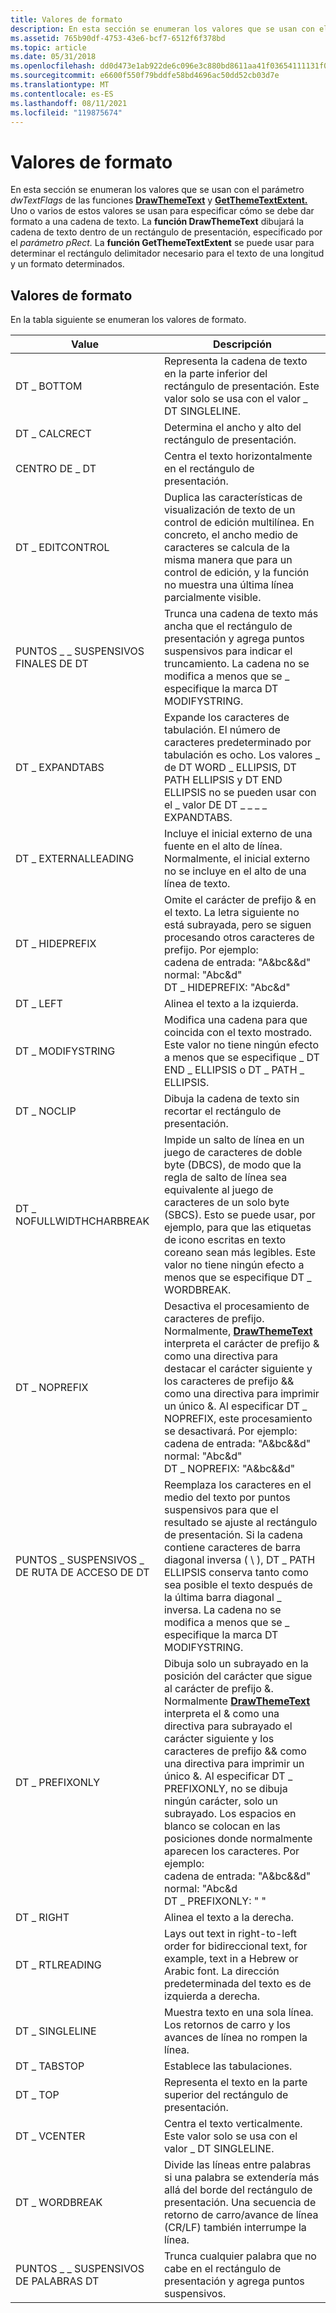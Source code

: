 ```yaml
---
title: Valores de formato
description: En esta sección se enumeran los valores que se usan con el parámetro dwTextFlags de las funciones DrawThemeText y GetThemeTextExtent.
ms.assetid: 765b90df-4753-43e6-bcf7-6512f6f378bd
ms.topic: article
ms.date: 05/31/2018
ms.openlocfilehash: dd0d473e1ab922de6c096e3c880bd8611aa41f03654111131f058f81eb1f2b90
ms.sourcegitcommit: e6600f550f79bddfe58bd4696ac50dd52cb03d7e
ms.translationtype: MT
ms.contentlocale: es-ES
ms.lasthandoff: 08/11/2021
ms.locfileid: "119875674"
---
```

# <a name="format-values"></a>Valores de formato

En esta sección se enumeran los valores que se usan con el parámetro *dwTextFlags* de las funciones [**DrawThemeText**](/windows/desktop/api/Uxtheme/nf-uxtheme-drawthemetext) y [**GetThemeTextExtent.**](/windows/desktop/api/Uxtheme/nf-uxtheme-getthemetextextent) Uno o varios de estos valores se usan para especificar cómo se debe dar formato a una cadena de texto. La **función DrawThemeText** dibujará la cadena de texto dentro de un rectángulo de presentación, especificado por el *parámetro pRect.* La **función GetThemeTextExtent** se puede usar para determinar el rectángulo delimitador necesario para el texto de una longitud y un formato determinados.

## <a name="format-values"></a>Valores de formato

En la tabla siguiente se enumeran los valores de formato.



| Value                    | Descripción                                                                                                                                                                                                                                                                                                                                                                                                                                                                                                                                                                                                                           |
|--------------------------|---------------------------------------------------------------------------------------------------------------------------------------------------------------------------------------------------------------------------------------------------------------------------------------------------------------------------------------------------------------------------------------------------------------------------------------------------------------------------------------------------------------------------------------------------------------------------------------------------------------------------------------|
| DT \_ BOTTOM               | Representa la cadena de texto en la parte inferior del rectángulo de presentación. Este valor solo se usa con el valor \_ DT SINGLELINE.                                                                                                                                                                                                                                                                                                                                                                                                                                                                                                                |
| DT \_ CALCRECT             | Determina el ancho y alto del rectángulo de presentación.                                                                                                                                                                                                                                                                                                                                                                                                                                                                                                                                                                             |
| CENTRO DE \_ DT               | Centra el texto horizontalmente en el rectángulo de presentación.                                                                                                                                                                                                                                                                                                                                                                                                                                                                                                                                                                                   |
| DT \_ EDITCONTROL          | Duplica las características de visualización de texto de un control de edición multilínea. En concreto, el ancho medio de caracteres se calcula de la misma manera que para un control de edición, y la función no muestra una última línea parcialmente visible.                                                                                                                                                                                                                                                                                                                                                                                       |
| PUNTOS \_ \_ SUSPENSIVOS FINALES DE DT        | Trunca una cadena de texto más ancha que el rectángulo de presentación y agrega puntos suspensivos para indicar el truncamiento. La cadena no se modifica a menos que se \_ especifique la marca DT MODIFYSTRING.                                                                                                                                                                                                                                                                                                                                                                                                                                           |
| DT \_ EXPANDTABS           | Expande los caracteres de tabulación. El número de caracteres predeterminado por tabulación es ocho. Los valores \_ de DT WORD \_ ELLIPSIS, DT PATH ELLIPSIS y DT END ELLIPSIS no se pueden usar con el \_ valor DE DT \_ \_ \_ \_ EXPANDTABS.                                                                                                                                                                                                                                                                                                                                                                                                                                     |
| DT \_ EXTERNALLEADING      | Incluye el inicial externo de una fuente en el alto de línea. Normalmente, el inicial externo no se incluye en el alto de una línea de texto.                                                                                                                                                                                                                                                                                                                                                                                                                                                                                               |
| DT \_ HIDEPREFIX           | Omite el carácter de prefijo & en el texto. La letra siguiente no está subrayada, pero se siguen procesando otros caracteres de prefijo. Por ejemplo:<br/> cadena de entrada: "A&bc&&d"<br/> normal: "A<span class="underline">b</span>c&d"<br/> DT \_ HIDEPREFIX: "Abc&d"<br/>                                                                                                                                                                                                                                                                                                                                       |
| DT \_ LEFT                 | Alinea el texto a la izquierda.                                                                                                                                                                                                                                                                                                                                                                                                                                                                                                                                                                                                              |
| DT \_ MODIFYSTRING         | Modifica una cadena para que coincida con el texto mostrado. Este valor no tiene ningún efecto a menos que se especifique \_ DT END \_ ELLIPSIS o DT \_ PATH \_ ELLIPSIS.                                                                                                                                                                                                                                                                                                                                                                                                                                                                                                  |
| DT \_ NOCLIP               | Dibuja la cadena de texto sin recortar el rectángulo de presentación.                                                                                                                                                                                                                                                                                                                                                                                                                                                                                                                                                                         |
| DT \_ NOFULLWIDTHCHARBREAK | Impide un salto de línea en un juego de caracteres de doble byte (DBCS), de modo que la regla de salto de línea sea equivalente al juego de caracteres de un solo byte (SBCS). Esto se puede usar, por ejemplo, para que las etiquetas de icono escritas en texto coreano sean más legibles. Este valor no tiene ningún efecto a menos que se especifique DT \_ WORDBREAK.                                                                                                                                                                                                                                                                                                                                   |
| DT \_ NOPREFIX             | Desactiva el procesamiento de caracteres de prefijo. Normalmente, [**DrawThemeText**](/windows/desktop/api/Uxtheme/nf-uxtheme-drawthemetext) interpreta el carácter de prefijo & como una directiva para destacar el carácter siguiente y los caracteres de prefijo && como una directiva para imprimir un único &. Al especificar DT \_ NOPREFIX, este procesamiento se desactivará. Por ejemplo:<br/> cadena de entrada: "A&bc&&d"<br/> normal: "A<span class="underline">b</span>c&d"<br/> DT \_ NOPREFIX: "A&bc&&d"<br/>                                                                                                                                                            |
| PUNTOS \_ SUSPENSIVOS \_ DE RUTA DE ACCESO DE DT       | Reemplaza los caracteres en el medio del texto por puntos suspensivos para que el resultado se ajuste al rectángulo de presentación. Si la cadena contiene caracteres de barra diagonal inversa ( \\ ), DT \_ PATH ELLIPSIS conserva tanto como sea posible el texto después de la última barra diagonal \_ inversa. La cadena no se modifica a menos que se \_ especifique la marca DT MODIFYSTRING.                                                                                                                                                                                                                                                                                                       |
| DT \_ PREFIXONLY           | Dibuja solo un subrayado en la posición del carácter que sigue al carácter de prefijo &. Normalmente [**DrawThemeText**](/windows/desktop/api/Uxtheme/nf-uxtheme-drawthemetext) interpreta el & como una directiva para subrayado el carácter siguiente y los caracteres de prefijo && como una directiva para imprimir un único &. Al especificar DT \_ PREFIXONLY, no se dibuja ningún carácter, solo un subrayado. Los espacios en blanco se colocan en las posiciones donde normalmente aparecen los caracteres. Por ejemplo: <br/> cadena de entrada: "A&bc&&d"<br/> normal: "A<span class="underline">b</span>c&d<br/> DT \_ PREFIXONLY: <span class="underline"></span> " "<br/> |
| DT \_ RIGHT                | Alinea el texto a la derecha.                                                                                                                                                                                                                                                                                                                                                                                                                                                                                                                                                                                                             |
| DT \_ RTLREADING           | Lays out text in right-to-left order for bidireccional text, for example, text in a Hebrew or Arabic font. La dirección predeterminada del texto es de izquierda a derecha.                                                                                                                                                                                                                                                                                                                                                                                                                                                                           |
| DT \_ SINGLELINE           | Muestra texto en una sola línea. Los retornos de carro y los avances de línea no rompen la línea.                                                                                                                                                                                                                                                                                                                                                                                                                                                                                                                                                |
| DT \_ TABSTOP              | Establece las tabulaciones.                                                                                                                                                                                                                                                                                                                                                                                                                                                                                                                                                                                                                       |
| DT \_ TOP                  | Representa el texto en la parte superior del rectángulo de presentación.                                                                                                                                                                                                                                                                                                                                                                                                                                                                                                                                                                                 |
| DT \_ VCENTER              | Centra el texto verticalmente. Este valor solo se usa con el valor \_ DT SINGLELINE.                                                                                                                                                                                                                                                                                                                                                                                                                                                                                                                                                       |
| DT \_ WORDBREAK            | Divide las líneas entre palabras si una palabra se extendería más allá del borde del rectángulo de presentación. Una secuencia de retorno de carro/avance de línea (CR/LF) también interrumpe la línea.                                                                                                                                                                                                                                                                                                                                                                                                                                                                          |
| PUNTOS \_ \_ SUSPENSIVOS DE PALABRAS DT       | Trunca cualquier palabra que no cabe en el rectángulo de presentación y agrega puntos suspensivos.                                                                                                                                                                                                                                                                                                                                                                                                                                                                                                                                                   |



 

 

 





